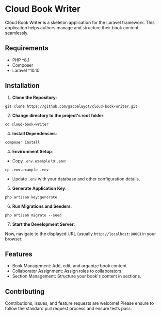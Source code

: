 # Cloud Book Writer

Cloud Book Writer is a skeleton application for the Laravel framework. This application helps authors manage and
structure their book content seamlessly.

## Requirements

- PHP ^8.1
- Composer
- Laravel ^10.10

## Installation

1. **Clone the Repository**:

```
git clone https://github.com/gacbaluyot/cloud-book-writer.git
```

2. **Change directory to the project's root folder**:

```
cd cloud-book-writer
```

4. **Install Dependencies**:

```
composer install
```

4. **Environment Setup**:

- Copy `.env.example` to `.env`:

```
cp .env.example .env
```

- Update `.env` with your database and other configuration details.

5. **Generate Application Key**:

```
php artisan key:generate
```

6. **Run Migrations and Seeders**:

```
php artisan migrate --seed
```

7. **Start the Development Server**:

Now, navigate to the displayed URL (usually `http://localhost:8000`) in your browser.

## Features

- Book Management: Add, edit, and organize book content.
- Collaborator Assignment: Assign roles to collaborators.
- Section Management: Structure your book's content in sections.

## Contributing

Contributions, issues, and feature requests are welcome! Please ensure to follow the standard pull request process and
ensure tests pass.
